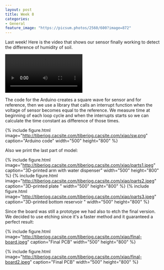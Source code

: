 ```yaml
---
layout: post
title: Week 8
categories:
- General
feature_image: "https://picsum.photos/2560/600?image=872"
---
```

Last week!
Here is the video that shows our sensor finally working to detect the difference of humidity of soil.

<p>
<video controls width="250">
    <source src="http://tiberiog.cacsite.com/tiberiog.cacsite.com/xiao/itworks.mp4" type="video/mp4">
    Your browser does not support HTML5 mp4 video.
</video>  

</p>
The code for the Arduino creates a square wave for sensor and for reference, then we use a library that calls an interrupt function when the voltage of sensor becomes equal to the reference.
We measure time at beginning of each loop cycle and when the interrupts starts so we can calculate the time constant as difference of those times.


{% include figure.html image="http://tiberiog.cacsite.com/tiberiog.cacsite.com/xiao/sw.png" caption="Arduino code" width="500" height="800" %}

Also we print the last part of model:

{% include figure.html image="http://tiberiog.cacsite.com/tiberiog.cacsite.com/xiao/parts1.jpeg" caption="3D-printed arm with water dispenser" width="500" height="800" %}
{% include figure.html image="http://tiberiog.cacsite.com/tiberiog.cacsite.com/xiao/parts2.jpeg" caption="3D-printed plate " width="500" height="800" %}
{% include figure.html image="http://tiberiog.cacsite.com/tiberiog.cacsite.com/xiao/parts3.jpeg" caption="3D-printed bottom reservoir " width="500" height="800" %}

Since the board was still a prototype we had also to etch the final version.
We decided to use etching since it's a faster method and it guaranteed a perfect result:

{% include figure.html image="http://tiberiog.cacsite.com/tiberiog.cacsite.com/xiao/final-board.jpeg" caption="Final PCB" width="500" height="800" %}

{% include figure.html image="http://tiberiog.cacsite.com/tiberiog.cacsite.com/xiao/final-board2.jpeg" caption="Final PCB" width="500" height="800" %}
